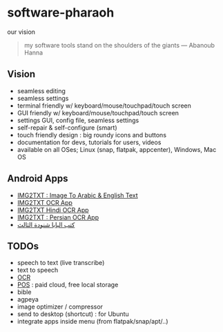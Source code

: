 # software-pharaoh
our vision

> my software tools stand on the shoulders of the giants — Abanoub Hanna

## Vision

- seamless editing
- seamless settings
- terminal friendly w/ keyboard/mouse/touchpad/touch screen
- GUI friendly w/ keyboard/mouse/touchpad/touch screen
- settings GUI, config file, seamless settings
- self-repair & self-configure (smart)
- touch friendly design : big roundy icons and buttons
- documentation for devs, tutorials for users, videos
- available on all OSes; Linux (snap, flatpak, appcenter), Windows, Mac OS

## Android Apps

- [IMG2TXT : Image To Arabic & English Text](https://play.google.com/store/apps/details?id=com.softwarepharaoh.img2txt)
- [IMG2TXT OCR App](https://play.google.com/store/apps/details?id=com.softwarepharaoh.img2txt.latin)
- [IMG2TXT Hindi OCR App](https://play.google.com/store/apps/details?id=com.softwarepharaoh.img2txt.hindi)
- [IMG2TXT : Persian OCR App](https://play.google.com/store/apps/details?id=com.softwarepharaoh.img2txt.persian)
- [كتب البابا شنودة الثالث](https://play.google.com/store/apps/details?id=com.softwarepharaoh.popebooks)

## TODOs

- speech to text (live transcribe)
- text to speech
- [OCR](https://github.com/software-pharaoh/ocr)
- [POS](https://github.com/software-pharaoh/pos) : paid cloud, free local storage
- bible
- agpeya
- image optimizer / compressor
- send to desktop (shortcut) : for Ubuntu
- integrate apps inside menu (from flatpak/snap/apt/..)
